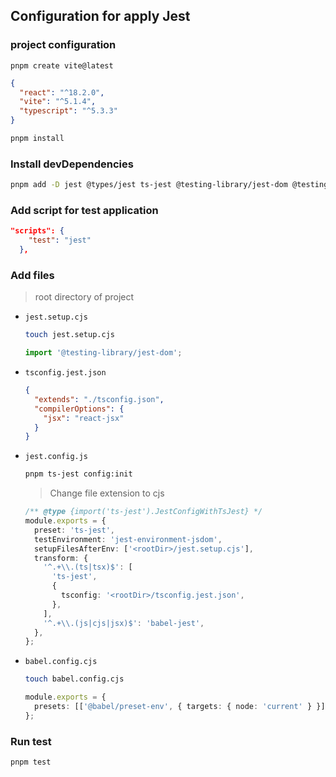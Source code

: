 ## Configuration for apply Jest

### project configuration

```
pnpm create vite@latest
```

```json
{
  "react": "^18.2.0",
  "vite": "^5.1.4",
  "typescript": "^5.3.3"
}
```

```zsh
pnpm install
```

### Install devDependencies

```zsh
pnpm add -D jest @types/jest ts-jest @testing-library/jest-dom @testing-library/react jest-environment-jsdom @babel/preset-env babel-jest
```

### Add script for test application

```json
"scripts": {
    "test": "jest"
  },
```

### Add files

> root directory of project

- `jest.setup.cjs`

  ```zsh
  touch jest.setup.cjs
  ```

  ```typescript
  import '@testing-library/jest-dom';
  ```

- `tsconfig.jest.json`

  ```json
  {
    "extends": "./tsconfig.json",
    "compilerOptions": {
      "jsx": "react-jsx"
    }
  }
  ```

- `jest.config.js`

  ```zsh
  pnpm ts-jest config:init
  ```

  > Change file extension to cjs

  ```typescript
  /** @type {import('ts-jest').JestConfigWithTsJest} */
  module.exports = {
    preset: 'ts-jest',
    testEnvironment: 'jest-environment-jsdom',
    setupFilesAfterEnv: ['<rootDir>/jest.setup.cjs'],
    transform: {
      '^.+\\.(ts|tsx)$': [
        'ts-jest',
        {
          tsconfig: '<rootDir>/tsconfig.jest.json',
        },
      ],
      '^.+\\.(js|cjs|jsx)$': 'babel-jest',
    },
  };
  ```

- `babel.config.cjs`
  ```zsh
  touch babel.config.cjs
  ```
  ```typescript
  module.exports = {
    presets: [['@babel/preset-env', { targets: { node: 'current' } }]],
  };
  ```

### Run test

```zsh
pnpm test
```
